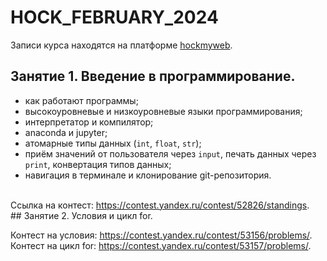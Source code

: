 # HOCK_FEBRUARY_2024

Записи курса находятся на платформе <a href="http://hockmyweb.ru">hockmyweb</a>.

## Занятие 1. Введение в программирование.
* как работают программы;
* высокоуровневые и низкоуровневые языки программирования;
* интерпретатор и компилятор;
* anaconda и jupyter;
* атомарные типы данных (`int`, `float`, `str`);
* приём значений от пользователя через `input`, печать данных через `print`, конвертация типов данных;
* навигация в терминале и клонирование git-репозитория.
<br>
Ссылка на контест: <a href="https://contest.yandex.ru/contest/52826/standings">https://contest.yandex.ru/contest/52826/standings</a>.
<br>
## Занятие 2. Условия и цикл for.

Контест на условия: <a href="https://contest.yandex.ru/contest/53156/problems/">https://contest.yandex.ru/contest/53156/problems/</a>.
Контест на цикл for: <a href="https://contest.yandex.ru/contest/53157/problems/">https://contest.yandex.ru/contest/53157/problems/</a>.
